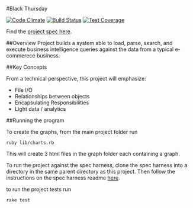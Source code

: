 #Black Thursday

[![Code Climate](https://codeclimate.com/github/jwashke/black_thursday/badges/gpa.svg)](https://codeclimate.com/github/jwashke/black_thursday) [![Build Status](https://travis-ci.org/jwashke/black_thursday.svg?branch=master)](https://travis-ci.org/jwashke/black_thursday) [![Test Coverage](https://codeclimate.com/github/jwashke/black_thursday/badges/coverage.svg)](https://codeclimate.com/github/jwashke/black_thursday/coverage)

Find the [project spec here](https://github.com/turingschool/curriculum/blob/master/source/projects/black_thursday.markdown).

##Overview
Project builds a system able to load, parse, search, and execute business intelligence queries against the data from a typical e-commerece business.

##Key Concepts

From a technical perspective, this project will emphasize:

* File I/O
* Relationships between objects
* Encapsulating Responsibilities
* Light data / analytics

##Running the program

To create the graphs, from the main project folder run

    ruby lib/charts.rb

This will create 3 html files in the graph folder each containing a graph.

To run the project against the spec harness, clone the spec harness into a directory in the same parent directory as this project. Then follow the instructions on the spec harness readme [here](https://github.com/turingschool/curriculum/blob/master/source/projects/black_thursday_spec_harness.markdown).

to run the project tests run

    rake test
